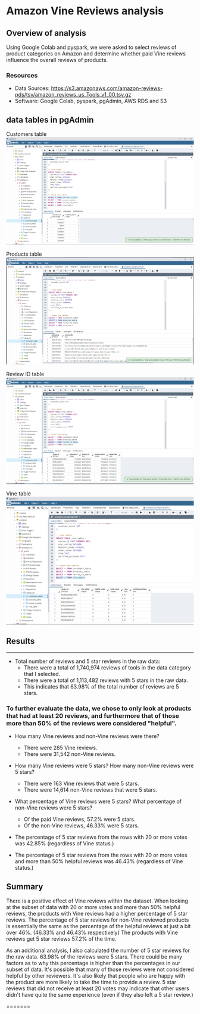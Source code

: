 # Amazon Vine Reviews analysis

## Overview of analysis
Using Google Colab and pyspark, we were asked to select reviews of product categories on Amazon and determine whether paid Vine reviews influence the overall reviews of products.

### Resources
* Data Sources: https://s3.amazonaws.com/amazon-reviews-pds/tsv/amazon_reviews_us_Tools_v1_00.tsv.gz
* Software: Google Colab, pyspark, pgAdmin, AWS RDS and S3

## data tables in pgAdmin
Customers table
![customers_table](https://github.com/AndyHerron/Amazon_Vine_Analysis/blob/main/resources/pgAdmin_customers_table.png)

Products table
![products_table](https://github.com/AndyHerron/Amazon_Vine_Analysis/blob/main/resources/pgAdmin_products_table.png)

Review ID table
![review_id_table](https://github.com/AndyHerron/Amazon_Vine_Analysis/blob/main/resources/pgAdmin_review_id_table.png)

Vine table
![vine_table](https://github.com/AndyHerron/Amazon_Vine_Analysis/blob/main/resources/pgAdmin_vine_table.png)

## Results
---
- Total number of reviews and 5 star reviews in the raw data:
	- There were a total of 1,740,974 reviews of tools in the data category that I selected.
	- There were a total of 1,113,482 reviews with 5 stars in the raw data.
	- This indicates that 63.98% of the total number of reviews are 5 stars.

### To further evaluate the data, we chose to only look at products that had at least 20 reviews, and furthermore that of those more than 50% of the reviews were considered "helpful".
- How many Vine reviews and non-Vine reviews were there?
	- There were 285 Vine reviews.
	- There were 31,542 non-Vine reviews.

- How many Vine reviews were 5 stars?  How many non-Vine reviews were 5 stars?
	- There were 163 Vine reviews that were 5 stars.
	- There were 14,614 non-Vine reviews that were 5 stars.

- What percentage of Vine reviews were 5 stars? What percentage of non-Vine reviews were 5 stars?
	- Of the paid Vine reviews, 57.2% were 5 stars.
	- Of the non-Vine reviews, 46.33% were 5 stars.

- The percentage of 5 star reviews from the rows with 20 or more votes was 42.85% (regardless of Vine status.)
- The percentage of 5 star reviews from the rows with 20 or more votes and more than 50% helpful reviews was 46.43% (regardless of Vine status.)


## Summary 
There is a positive effect of Vine reviews within the dataset. When looking at the subset of data with 20 or more votes and more than 50% helpful reviews,
the products with Vine reviews had a higher percentage of 5 star reviews.  The percentage of 5 star reviews for non-Vine reviewed products is essentially the same as the percentage
of the helpful reviews at just a bit over 46%.  (46.33% and 46.43% respectively) The products with Vine reviews get 5 star reviews 57.2% of the time.

As an additional analysis, I also calculated the number of 5 star reviews for the raw data.  63.98% of the reviews were 5 stars.  There could be many factors as to why this percentage is
higher than the percentages in our subset of data.  It's possible that many of those reviews were not considered helpful by other reviewers.  It's also likely that people who are happy
with the product are more likely to take the time to provide a review.  5 star reviews that did not receive at least 20 votes may indicate that other users didn't have quite the same experience (even if they also
left a 5 star review.) 

=======

